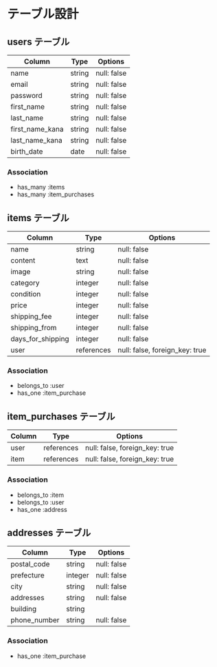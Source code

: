 # テーブル設計

## users テーブル

| Column           | Type    | Options     |
| ---------------- | ------- | ----------- |
| name             | string  | null: false |
| email            | string  | null: false |
| password         | string  | null: false |
| first_name       | string  | null: false |
| last_name        | string  | null: false |
| first_name_kana  | string  | null: false |
| last_name_kana   | string  | null: false |
| birth_date       | date    | null: false |

### Association

- has_many :items
- has_many :item_purchases

## items テーブル

| Column              | Type       | Options                        |
| ------------------- | ---------- | ------------------------------ |
| name                | string     | null: false                    |
| content             | text       | null: false                    |
| image               | string     | null: false                    |
| category            | integer    | null: false                    |
| condition           | integer    | null: false                    |
| price               | integer    | null: false                    |
| shipping_fee        | integer    | null: false                    |
| shipping_from       | integer    | null: false                    |
| days_for_shipping   | integer    | null: false                    |
| user                | references | null: false, foreign_key: true |


### Association

- belongs_to :user
- has_one :item_purchase

## item_purchases テーブル

| Column | Type       | Options                        |
| ------ | ---------- | ------------------------------ |
| user   | references | null: false, foreign_key: true |
| item   | references | null: false, foreign_key: true |

### Association

- belongs_to :item
- belongs_to :user
- has_one :address

## addresses テーブル

| Column          | Type     | Options     |
| --------------- | -------- | ----------- |
| postal_code     | string   | null: false |
| prefecture      | integer  | null: false |
| city            | string   | null: false |
| addresses       | string   | null: false |
| building        | string   |             |
| phone_number    | string   | null: false |

### Association

- has_one :item_purchase
